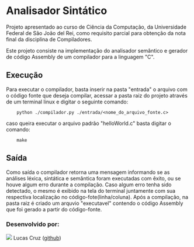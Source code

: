 # Analisador Sintático
Projeto apresentado ao curso de Ciência da Computação, da
Universidade Federal de São João del Rei, como requisito parcial
para obtenção da nota final da disciplina de Compiladores.

Este projeto consiste na implementação do analisador semântico e
gerador de código  Assembly de um compilador para a linguagem "C".

## Execução
Para executar o compilador, basta inserir na pasta "entrada" o arquivo com
o código fonte que deseja compilar, acessar a pasta raiz do projeto
através de um terminal linux e digitar o seguinte comando:

        python ./compilador.py ./entrada/<nome_do_arquivo_fonte.c>

caso queira executar o arquivo padrão "helloWorld.c" basta digitar o comando:

        make

## Saída
Como saída o compilador retorna uma mensagem informando se as análises léxica,
sintática e semântica foram executadas com êxito, ou se houve algum erro durante a
compilação. Caso algum erro tenha sido detectado, o mesmo é exibido
na tela do terminal juntamente com sua respectiva localização no código-fote(linha/coluna).
Após a compilação, na pasta raiz é criado um arquvio "executavel" contendo o código Assembly
que foi gerado a partir do código-fonte.

### Desenvolvido por:
![](https://github.com/Lucasgscruz.png?size=100)
Lucas Cruz ([github](https://github.com/lucasgscruz))

